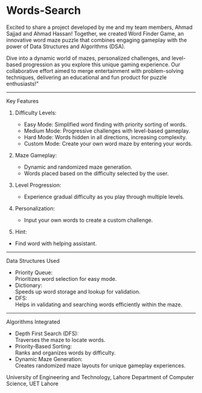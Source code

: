 # Words-Search
Excited to share a project developed by me and my team members, Ahmad Sajjad and Ahmad Hassan! Together, we created Word Finder Game, an innovative word maze puzzle that combines engaging gameplay with the power of Data Structures and Algorithms (DSA).

Dive into a dynamic world of mazes, personalized challenges, and level-based progression as you explore this unique gaming experience. Our collaborative effort aimed to merge entertainment with problem-solving techniques, delivering an educational and fun product for puzzle enthusiasts!"

---

Key Features

1. Difficulty Levels:
   - Easy Mode: Simplified word finding with priority sorting of words.
   - Medium Mode: Progressive challenges with level-based gameplay.
   - Hard Mode: Words hidden in all directions, increasing complexity.
   - Custom Mode: Create your own word maze by entering your words.

2. Maze Gameplay:
   - Dynamic and randomized maze generation.
   - Words placed based on the difficulty selected by the user.

3. Level Progression:
   - Experience gradual difficulty as you play through multiple levels.

4. Personalization:
   - Input your own words to create a custom challenge.

5. Hint:
  - Find word with helping assistant.

---

Data Structures Used

- Priority Queue:  
  Prioritizes word selection for easy mode.  
- Dictionary:  
  Speeds up word storage and lookup for validation.  
- DFS:  
  Helps in validating and searching words efficiently within the maze.

---

Algorithms Integrated

- Depth First Search (DFS):  
  Traverses the maze to locate words.  
- Priority-Based Sorting:  
  Ranks and organizes words by difficulty.  
- Dynamic Maze Generation:  
  Creates randomized maze layouts for unique gameplay experiences.



University of Engineering and Technology, Lahore Department of Computer Science, UET Lahore 
